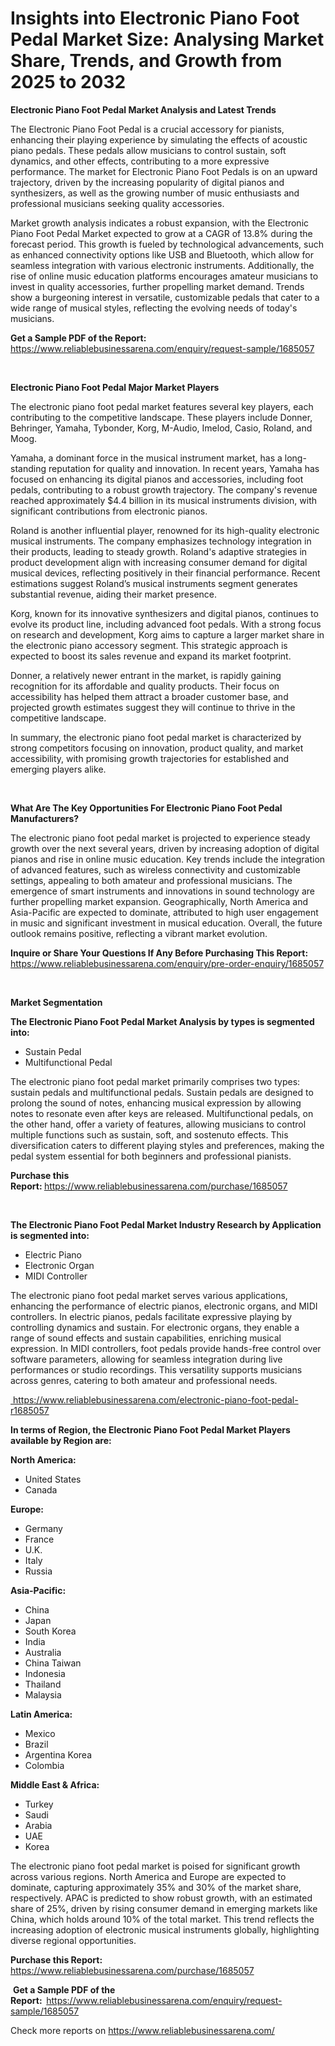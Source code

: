 <p><h1>Insights into Electronic Piano Foot Pedal Market Size: Analysing Market Share, Trends, and Growth from 2025 to 2032</h1></p><p><strong>Electronic Piano Foot Pedal Market Analysis and Latest Trends</strong></p>
<p><p>The Electronic Piano Foot Pedal is a crucial accessory for pianists, enhancing their playing experience by simulating the effects of acoustic piano pedals. These pedals allow musicians to control sustain, soft dynamics, and other effects, contributing to a more expressive performance. The market for Electronic Piano Foot Pedals is on an upward trajectory, driven by the increasing popularity of digital pianos and synthesizers, as well as the growing number of music enthusiasts and professional musicians seeking quality accessories.</p><p>Market growth analysis indicates a robust expansion, with the Electronic Piano Foot Pedal Market expected to grow at a CAGR of 13.8% during the forecast period. This growth is fueled by technological advancements, such as enhanced connectivity options like USB and Bluetooth, which allow for seamless integration with various electronic instruments. Additionally, the rise of online music education platforms encourages amateur musicians to invest in quality accessories, further propelling market demand. Trends show a burgeoning interest in versatile, customizable pedals that cater to a wide range of musical styles, reflecting the evolving needs of today's musicians.</p></p>
<p><strong>Get a Sample PDF of the Report:&nbsp;</strong> <a href="https://www.reliablebusinessarena.com/enquiry/request-sample/1685057?utm_campaign=3251&utm_medium=2&utm_source=Github&utm_content=ia&utm_term=26032025&utm_id=electronic-piano-foot-pedal">https://www.reliablebusinessarena.com/enquiry/request-sample/1685057</a></p>
<p>&nbsp;</p>
<p><strong>Electronic Piano Foot Pedal Major Market Players</strong></p>
<p><p>The electronic piano foot pedal market features several key players, each contributing to the competitive landscape. These players include Donner, Behringer, Yamaha, Tybonder, Korg, M-Audio, Imelod, Casio, Roland, and Moog. </p><p>Yamaha, a dominant force in the musical instrument market, has a long-standing reputation for quality and innovation. In recent years, Yamaha has focused on enhancing its digital pianos and accessories, including foot pedals, contributing to a robust growth trajectory. The company's revenue reached approximately $4.4 billion in its musical instruments division, with significant contributions from electronic pianos.</p><p>Roland is another influential player, renowned for its high-quality electronic musical instruments. The company emphasizes technology integration in their products, leading to steady growth. Roland's adaptive strategies in product development align with increasing consumer demand for digital musical devices, reflecting positively in their financial performance. Recent estimations suggest Roland’s musical instruments segment generates substantial revenue, aiding their market presence.</p><p>Korg, known for its innovative synthesizers and digital pianos, continues to evolve its product line, including advanced foot pedals. With a strong focus on research and development, Korg aims to capture a larger market share in the electronic piano accessory segment. This strategic approach is expected to boost its sales revenue and expand its market footprint.</p><p>Donner, a relatively newer entrant in the market, is rapidly gaining recognition for its affordable and quality products. Their focus on accessibility has helped them attract a broader customer base, and projected growth estimates suggest they will continue to thrive in the competitive landscape.</p><p>In summary, the electronic piano foot pedal market is characterized by strong competitors focusing on innovation, product quality, and market accessibility, with promising growth trajectories for established and emerging players alike.</p></p>
<p>&nbsp;</p>
<p><strong>What Are The Key Opportunities For Electronic Piano Foot Pedal Manufacturers?</strong></p>
<p><p>The electronic piano foot pedal market is projected to experience steady growth over the next several years, driven by increasing adoption of digital pianos and rise in online music education. Key trends include the integration of advanced features, such as wireless connectivity and customizable settings, appealing to both amateur and professional musicians. The emergence of smart instruments and innovations in sound technology are further propelling market expansion. Geographically, North America and Asia-Pacific are expected to dominate, attributed to high user engagement in music and significant investment in musical education. Overall, the future outlook remains positive, reflecting a vibrant market evolution.</p></p>
<p><strong>Inquire or Share Your Questions If Any Before Purchasing This Report:</strong> <a href="https://www.reliablebusinessarena.com/enquiry/pre-order-enquiry/1685057?utm_campaign=3251&utm_medium=2&utm_source=Github&utm_content=ia&utm_term=26032025&utm_id=electronic-piano-foot-pedal">https://www.reliablebusinessarena.com/enquiry/pre-order-enquiry/1685057</a></p>
<p>&nbsp;</p>
<p><strong>Market Segmentation</strong></p>
<p><strong>The Electronic Piano Foot Pedal Market Analysis by types is segmented into:</strong></p>
<p><ul><li>Sustain Pedal</li><li>Multifunctional Pedal</li></ul></p>
<p><p>The electronic piano foot pedal market primarily comprises two types: sustain pedals and multifunctional pedals. Sustain pedals are designed to prolong the sound of notes, enhancing musical expression by allowing notes to resonate even after keys are released. Multifunctional pedals, on the other hand, offer a variety of features, allowing musicians to control multiple functions such as sustain, soft, and sostenuto effects. This diversification caters to different playing styles and preferences, making the pedal system essential for both beginners and professional pianists.</p></p>
<p><strong>Purchase this Report:&nbsp;</strong><a href="https://www.reliablebusinessarena.com/purchase/1685057?utm_campaign=3251&utm_medium=2&utm_source=Github&utm_content=ia&utm_term=26032025&utm_id=electronic-piano-foot-pedal">https://www.reliablebusinessarena.com/purchase/1685057</a></p>
<p>&nbsp;</p>
<p><strong>The Electronic Piano Foot Pedal Market Industry Research by Application is segmented into:</strong></p>
<p><ul><li>Electric Piano</li><li>Electronic Organ</li><li>MIDI Controller</li></ul></p>
<p><p>The electronic piano foot pedal market serves various applications, enhancing the performance of electric pianos, electronic organs, and MIDI controllers. In electric pianos, pedals facilitate expressive playing by controlling dynamics and sustain. For electronic organs, they enable a range of sound effects and sustain capabilities, enriching musical expression. In MIDI controllers, foot pedals provide hands-free control over software parameters, allowing for seamless integration during live performances or studio recordings. This versatility supports musicians across genres, catering to both amateur and professional needs.</p></p>
<p><a href="https://www.reliablebusinessarena.com/electronic-piano-foot-pedal-r1685057?utm_campaign=3251&utm_medium=2&utm_source=Github&utm_content=ia&utm_term=26032025&utm_id=electronic-piano-foot-pedal">&nbsp;https://www.reliablebusinessarena.com/electronic-piano-foot-pedal-r1685057</a></p>
<p><strong>In terms of Region, the Electronic Piano Foot Pedal Market Players available by Region are:</strong></p>
<p>
    <p> <strong> North America: </strong>
        <ul>
            <li>United States</li>
            <li>Canada</li>
        </ul>
        </p> 
    <p> <strong> Europe: </strong>
        <ul>
            <li>Germany</li>
            <li>France</li>
            <li>U.K.</li>
            <li>Italy</li>
            <li>Russia</li>
        </ul>
        </p> 
    <p> <strong> Asia-Pacific: </strong>
        <ul>
            <li>China</li>
            <li>Japan</li>
            <li>South Korea</li>
            <li>India</li>
            <li>Australia</li>
            <li>China Taiwan</li>
            <li>Indonesia</li>
            <li>Thailand</li>
            <li>Malaysia</li>
        </ul>
        </p> 
    <p> <strong> Latin America: </strong>
        <ul>
            <li>Mexico</li>
            <li>Brazil</li>
            <li>Argentina Korea</li>
            <li>Colombia</li>
        </ul>
        </p> 
    <p> <strong> Middle East & Africa: </strong>
        <ul>
            <li>Turkey</li>
            <li>Saudi</li>
            <li>Arabia</li>
            <li>UAE</li>
            <li>Korea</li>
        </ul>
    </p>
    </p>
<p><p>The electronic piano foot pedal market is poised for significant growth across various regions. North America and Europe are expected to dominate, capturing approximately 35% and 30% of the market share, respectively. APAC is predicted to show robust growth, with an estimated share of 25%, driven by rising consumer demand in emerging markets like China, which holds around 10% of the total market. This trend reflects the increasing adoption of electronic musical instruments globally, highlighting diverse regional opportunities.</p></p>
<p><strong>Purchase this Report: </strong><a href="https://www.reliablebusinessarena.com/purchase/1685057?utm_campaign=3251&utm_medium=2&utm_source=Github&utm_content=ia&utm_term=26032025&utm_id=electronic-piano-foot-pedal">https://www.reliablebusinessarena.com/purchase/1685057</a></p>
<p>&nbsp;<strong>Get a Sample PDF of the Report:&nbsp;&nbsp;</strong><a href="https://www.reliablebusinessarena.com/enquiry/request-sample/1685057?utm_campaign=3251&utm_medium=2&utm_source=Github&utm_content=ia&utm_term=26032025&utm_id=electronic-piano-foot-pedal">https://www.reliablebusinessarena.com/enquiry/request-sample/1685057</a></p>
<p><strong></strong></p>
<p>Check more reports on <a href="https://www.reliablebusinessarena.com/?utm_campaign=3251&utm_medium=2&utm_source=Github&utm_content=ia&utm_term=26032025&utm_id=electronic-piano-foot-pedal">https://www.reliablebusinessarena.com/</a></p>